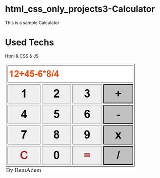 # html_css_only_projects3-Calculator
This is a sample Calculator
# Used Techs
Html & CSS & JS

![](preview.jpg)
